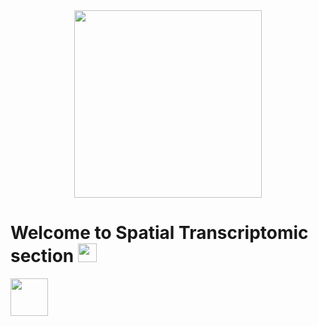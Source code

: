 <div id="header" align="center">
  <img src="https://media.giphy.com/media/heIX5HfWgEYlW/giphy.gif" width="300"/>
</div>

<h1>
  Welcome to Spatial Transcriptomic section 
  <img src="https://media.giphy.com/media/hvRJCLFzcasrR4ia7z/giphy.gif" width="30px"/>
</h1>

<hl>
  <img src="https://media.giphy.com/media/Tj4fL2QuhEYSJBdrKt/giphy.gif" width="60px"  
  We will be following tutorial here
</hl>
